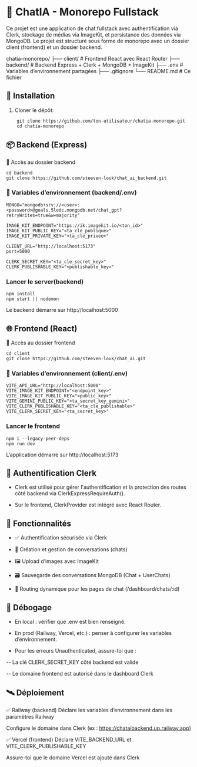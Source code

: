 # 🧠 ChatIA - Monorepo Fullstack
Ce projet est une application de chat fullstack avec authentification via Clerk, stockage de médias via ImageKit, et persistance des données via MongoDB.
Le projet est structuré sous forme de monorepo avec un dossier client (frontend) et un dossier backend.


chatia-monorepo/
├── client/           # Frontend React avec React Router
├── backend/          # Backend Express + Clerk + MongoDB + ImageKit
├── .env              # Variables d’environnement partagées
├── .gitignore
└── README.md         # Ce fichier

## 🚀 Installation
1. Cloner le dépôt:
```
    git clone https://github.com/ton-utilisateur/chatia-monorepo.git
    cd chatia-monorepo

```

## 📦 Backend (Express)
📁 Accès au dossier backend
```
cd backend
git clone https://github.com/steeven-louk/chat_ai_backend.git
```

### 🔧 Variables d’environnement (backend/.env)

```
MONGO="mongodb+srv://<user>:<password>@goals.5ledc.mongodb.net/chat_gpt?retryWrites=true&w=majority"

IMAGE_KIT_ENDPOINT="https://ik.imagekit.io/<ton_id>"
IMAGE_KIT_PUBLIC_KEY="<ta_cle_publique>"
IMAGE_KIT_PRIVATE_KEY="<ta_cle_privee>"

CLIENT_URL="http://localhost:5173"
port=5000

CLERK_SECRET_KEY="<ta_cle_secret_key>"
CLERK_PUBLISHABLE_KEY="<publishable_key>"

```

### Lancer le server(backend)
```
npm install
npm start || nodemon
```
Le backend démarre sur http://localhost:5000

## 🌐 Frontend (React)
📁 Accès au dossier frontend

```
cd client
git clone https://github.com/steeven-louk/chat_ai.git
```

### 🔧 Variables d’environnement (client/.env)

```
VITE_API_URL="http://localhost:5000"
VITE_IMAGE_KIT_ENDPOINT="<endpoint_key>"
VITE_IMAGE_KIT_PUBLIC_KEY="<public_key>"
VITE_GEMINI_PUBLIC_KEY="<ta_secret_key_gemini>"
VITE_CLERK_PUBLISHABLE_KEY="<ta_cle_publishable>"
VITE_CLERK_SECRET_KEY="<ta_secret_key>"
```

### Lancer le frontend
```
npm i --legacy-peer-deps
npm run dev
```
L’application démarre sur http://localhost:5173

## 🔐 Authentification Clerk
- Clerk est utilisé pour gérer l'authentification et la protection des routes côté backend via ClerkExpressRequireAuth().

- Sur le frontend, ClerkProvider est intégré avec React Router.

## 🧪 Fonctionnalités
- ✅ Authentification sécurisée via Clerk

- 🧠 Création et gestion de conversations (chats)

- 🖼️ Upload d’images avec ImageKit

- 🗃️ Sauvegarde des conversations MongoDB (Chat + UserChats)

- 🧭 Routing dynamique pour les pages de chat (/dashboard/chats/:id)

## 🐞 Débogage

- En local : vérifier que .env est bien renseigné.

- En prod (Railway, Vercel, etc.) : penser à configurer les variables d’environnement.

- Pour les erreurs Unauthenticated, assure-toi que :

-- La clé CLERK_SECRET_KEY côté backend est valide

-- Le domaine frontend est autorisé dans le dashboard Clerk

## 🛰️ Déploiement
✅ Railway (backend)
Déclare les variables d’environnement dans les paramètres Railway

Configure le domaine dans Clerk (ex : https://chataibackend.up.railway.app)

✅ Vercel (frontend)
Déclare VITE_BACKEND_URL et VITE_CLERK_PUBLISHABLE_KEY

Assure-toi que le domaine Vercel est ajouté dans Clerk
